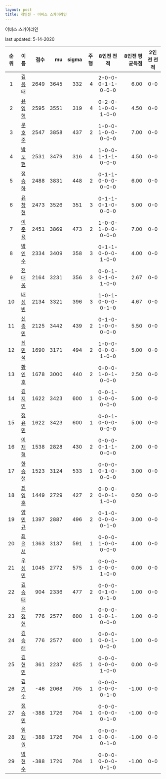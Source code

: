 ```yaml
---
layout: post
title: 개인전 - 어비스 스카이라인
---
```


어비스 스카이라인

last updated: 5-14-2020

| 순위 | 이름 | 점수 | mu | sigma | 주행 | 8인전 전적 | 8인전 평균득점 | 2인전 전적 |
|:---:|:---:|---:|---:|---:|---:|:---:|---:|:---:|
| 1 | [김응태](../gimeungtae) | 2649 | 3645 | 332 | 4 | 2-0-0-0-1-1-0-0-0 | 6.00 | 0-0 |
| 2 | [유영혁](../yuyeonghyeok) | 2595 | 3551 | 319 | 4 | 0-2-0-1-0-0-1-0-0 | 4.50 | 0-0 |
| 3 | [문호준](../munhojun) | 2547 | 3858 | 437 | 2 | 1-0-0-1-0-0-0-0-0 | 7.00 | 0-0 |
| 4 | [박도현](../bakdohyeon) | 2531 | 3479 | 316 | 4 | 1-0-0-1-1-1-0-0-0 | 4.50 | 0-0 |
| 5 | [정승하](../jeongseungha) | 2488 | 3831 | 448 | 2 | 0-1-1-0-0-0-0-0-0 | 6.00 | 0-0 |
| 6 | [유창현](../yuchanghyeon) | 2473 | 3526 | 351 | 3 | 0-1-1-0-1-0-0-0-0 | 5.00 | 0-0 |
| 7 | [이준용](../ijunyong) | 2451 | 3869 | 473 | 2 | 1-0-0-1-0-0-0-0-0 | 7.00 | 0-0 |
| 8 | [박인수](../bakinsu) | 2334 | 3409 | 358 | 3 | 0-1-1-0-0-0-1-0-0 | 4.00 | 0-0 |
| 9 | [전대웅](../jeondaewoong) | 2164 | 3231 | 356 | 3 | 0-0-1-0-1-0-1-0-0 | 2.67 | 0-0 |
| 10 | [배성빈](../baeseongbin) | 2134 | 3321 | 396 | 3 | 1-0-1-0-0-0-0-1-0 | 4.67 | 0-0 |
| 11 | [신종민](../shinjongmin) | 2125 | 3442 | 439 | 2 | 0-1-0-1-0-0-0-0-0 | 5.50 | 0-0 |
| 12 | [최민석](../choiminseok) | 1690 | 3171 | 494 | 2 | 1-0-0-0-0-0-1-0-0 | 5.00 | 0-0 |
| 13 | [황인호](../hwanginho) | 1678 | 3000 | 440 | 2 | 0-0-0-1-0-1-0-0-0 | 2.50 | 0-0 |
| 14 | [김지민](../gimjimin) | 1622 | 3423 | 600 | 1 | 0-0-1-0-0-0-0-0-0 | 5.00 | 0-0 |
| 15 | [정유민](../jeongyumin) | 1622 | 3423 | 600 | 1 | 0-0-1-0-0-0-0-0-0 | 5.00 | 0-0 |
| 16 | [이재혁](../ijaehyeok) | 1538 | 2828 | 430 | 2 | 0-0-0-0-1-1-0-0-0 | 2.00 | 0-0 |
| 17 | [한승철](../hanseungcheol) | 1523 | 3124 | 533 | 1 | 0-0-0-0-1-0-0-0-0 | 3.00 | 0-0 |
| 18 | [최영훈](../choiyeonghun) | 1449 | 2729 | 427 | 2 | 0-0-0-0-0-1-1-0-0 | 0.50 | 0-0 |
| 19 | [양민규](../yangmingyu) | 1397 | 2887 | 496 | 2 | 0-1-0-0-0-0-0-1-0 | 3.00 | 0-0 |
| 20 | [최윤서](../choiyunseo) | 1363 | 3137 | 591 | 1 | 0-0-0-1-0-0-0-0-0 | 4.00 | 0-0 |
| 21 | [우성민](../useongmin) | 1045 | 2772 | 575 | 1 | 0-0-0-0-0-0-1-0-0 | 0.00 | 0-0 |
| 22 | [김승태](../gimseungtae) | 904 | 2336 | 477 | 2 | 0-0-0-0-1-0-0-1-0 | 1.00 | 0-0 |
| 23 | [윤정현](../yunjeonghyeon) | 776 | 2577 | 600 | 1 | 0-0-0-0-0-1-0-0-0 | 1.00 | 0-0 |
| 24 | [김승래](../gimseungrae) | 776 | 2577 | 600 | 1 | 0-0-0-0-0-1-0-0-0 | 1.00 | 0-0 |
| 25 | [김현민](../gimhyunmin) | 361 | 2237 | 625 | 1 | 0-0-0-0-0-0-1-0-0 | 0.00 | 0-0 |
| 26 | [김기수](../gimgisu) | -46 | 2068 | 705 | 1 | 0-0-0-0-0-0-0-1-0 | -1.00 | 0-0 |
| 27 | [정승민](../jeongseungmin) | -388 | 1726 | 704 | 1 | 0-0-0-0-0-0-0-1-0 | -1.00 | 0-0 |
| 28 | [임재원](../imjaewon) | -388 | 1726 | 704 | 1 | 0-0-0-0-0-0-0-1-0 | -1.00 | 0-0 |
| 29 | [박현수](../bakhyeonsu) | -388 | 1726 | 704 | 1 | 0-0-0-0-0-0-0-1-0 | -1.00 | 0-0 |
